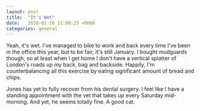 ```yaml
---
layout: post
title:  "It's Wet"
date:   2020-01-16 21:08:25 +0000
categories: general
---
```


Yeah, it's wet. I've managed to bike to work and back every time I've been in the office this year, but to be fair, it's still January. I bought mudguards though, so at least when I get home I don't have a vertical splatter of London's roads up my back, bag and backside. Happily, I'm counterbalancing all this exercise by eating significant amount of bread and chips. 

Jones has yet to fully recover from his dental surgery. I feel like I have a standing appointment with the vet that takes up every Saturday mid-morning. And yet, he seems totally fine. A good cat. 